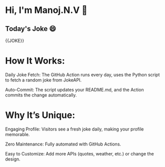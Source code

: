 # Hi, I'm Manoj.N.V 👋

## Today's Joke 😄
{{JOKE}}

# How It Works:
Daily Joke Fetch: The GitHub Action runs every day, uses the Python script to fetch a random joke from JokeAPI.

Auto-Commit: The script updates your README.md, and the Action commits the change automatically.

# Why It’s Unique:
Engaging Profile: Visitors see a fresh joke daily, making your profile memorable.

Zero Maintenance: Fully automated with GitHub Actions.

Easy to Customize: Add more APIs (quotes, weather, etc.) or change the design.
